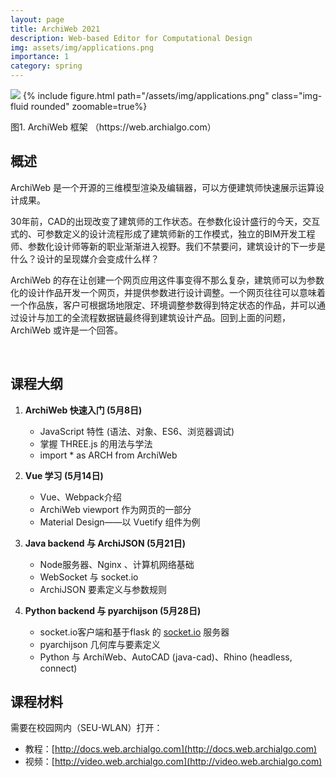 ```yaml
---
layout: page
title: ArchiWeb 2021
description: Web-based Editor for Computational Design
img: assets/img/applications.png
importance: 1
category: spring
---
```


![](applications.png)
{% include figure.html path="/assets/img/applications.png" class="img-fluid rounded" zoomable=true%}
<div class="caption">
    图1. ArchiWeb 框架 （https://web.archialgo.com）
</div>

## 概述

ArchiWeb 是一个开源的三维模型渲染及编辑器，可以方便建筑师快速展示运算设计成果。

30年前，CAD的出现改变了建筑师的工作状态。在参数化设计盛行的今天，交互式的、可参数定义的设计流程形成了建筑师新的工作模式，独立的BIM开发工程师、参数化设计师等新的职业渐渐进入视野。我们不禁要问，建筑设计的下一步是什么？设计的呈现媒介会变成什么样？

ArchiWeb 的存在让创建一个网页应用这件事变得不那么复杂，建筑师可以为参数化的设计作品开发一个网页，并提供参数进行设计调整。一个网页往往可以意味着一个作品族，客户可根据场地限定、环境调整参数得到特定状态的作品，并可以通过设计与加工的全流程数据链最终得到建筑设计产品。回到上面的问题，ArchiWeb 或许是一个回答。

<br>


## 课程大纲


1. **ArchiWeb 快速入门 (5月8日)**
	- JavaScript 特性 (语法、对象、ES6、浏览器调试) 
	- 掌握 THREE.js 的用法与学法
	- import * as ARCH from ArchiWeb
    
2. **Vue 学习 (5月14日)**
	  - Vue、Webpack介绍
	  - ArchiWeb viewport 作为网页的一部分
	  - Material Design——以 Vuetify 组件为例
    
3. **Java backend 与 ArchiJSON (5月21日)**
	  - Node服务器、Nginx 、计算机网络基础
	  - WebSocket 与 socket.io
	  - ArchiJSON 要素定义与参数规则
    
4. **Python backend 与 pyarchijson (5月28日)**
	  - socket.io客户端和基于flask 的 [socket.io](http://socket.io) 服务器
	  - pyarchijson 几何库与要素定义
	  - Python 与 ArchiWeb、AutoCAD (java-cad)、Rhino (headless, connect)

## 课程材料
需要在校园网内（SEU-WLAN）打开：
- 教程：[http://docs.web.archialgo.com](http://docs.web.archialgo.com)
- 视频：[http://video.web.archialgo.com](http://video.web.archialgo.com)

